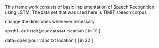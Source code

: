 This frame work consists of basic implementation of Speech Recognition using LSTM. The data set that was used here is TIMIT speech corpus

change the directories whenever necessary

spath1=os.listdir(your dataset location)  [ in 10 ]

data=open(your trans.txt location ) [ in 22 ]
